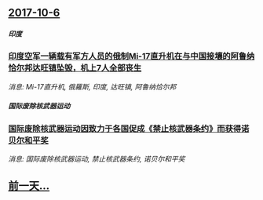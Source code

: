 ## [2017-10-6](/news/2017/10/6/index.md)

##### 印度
### [印度空军一辆载有军方人员的俄制Mi-17直升机在与中国接壤的阿鲁纳恰尔邦达旺镇坠毁，机上7人全部丧生 ](/news/2017/10/6/印度空军一辆载有军方人员的俄制Mi-17直升机在与中国接壤的阿鲁纳恰尔邦达旺镇坠毁-机上7人全部丧生.md)
_消息: Mi-17直升机, 俄羅斯, 印度, 达旺镇, 阿鲁纳恰尔邦_

##### 国际废除核武器运动
### [国际废除核武器运动因致力于各国促成《禁止核武器条约》而获得诺贝尔和平奖 ](/news/2017/10/6/国际废除核武器运动因致力于各国促成-禁止核武器条约-而获得诺贝尔和平奖.md)
_消息: 国际废除核武器运动, 禁止核武器条约, 诺贝尔和平奖_

## [前一天...](/news/2017/10/5/index.md)

